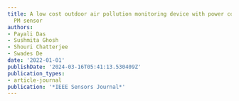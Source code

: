```yaml
---
title: A low cost outdoor air pollution monitoring device with power controlled built-in
  PM sensor
authors:
- Payali Das
- Sushmita Ghosh
- Shouri Chatterjee
- Swades De
date: '2022-01-01'
publishDate: '2024-03-16T05:41:13.530409Z'
publication_types:
- article-journal
publication: '*IEEE Sensors Journal*'
---
```

